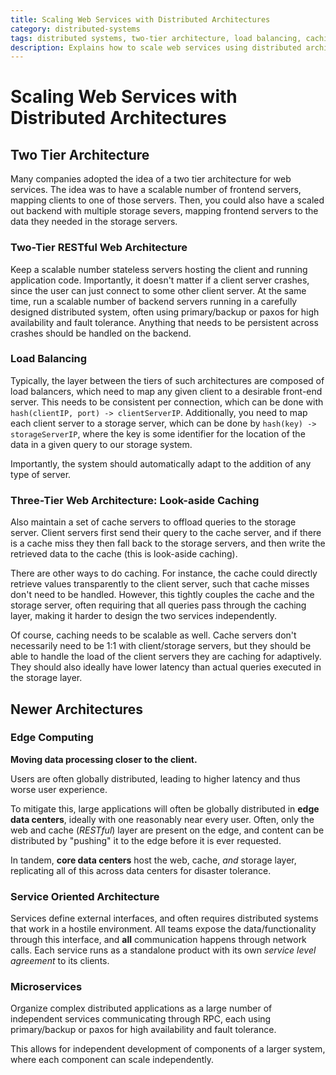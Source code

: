 ```yaml
---
title: Scaling Web Services with Distributed Architectures
category: distributed-systems
tags: distributed systems, two-tier architecture, load balancing, caching, edge computing, service oriented architecture, microservices
description: Explains how to scale web services using distributed architectures
---
```


# Scaling Web Services with Distributed Architectures

## Two Tier Architecture

Many companies adopted the idea of a two tier architecture for web services. The idea was to have a scalable number of frontend servers, mapping clients to one of those servers. Then, you could also have a scaled out backend with multiple storage severs, mapping frontend servers to the data they needed in the storage servers.

### Two-Tier RESTful Web Architecture

Keep a scalable number stateless servers hosting the client and running application code. Importantly, it doesn't matter if a client server crashes, since the user can just connect to some other client server. At the same time, run a scalable number of backend servers running in a carefully designed distributed system, often using primary/backup or paxos for high availability and fault tolerance. Anything that needs to be persistent across crashes should be handled on the backend.

### Load Balancing

Typically, the layer between the tiers of such architectures are composed of load balancers, which need to map any given client to a desirable front-end server. This needs to be consistent per connection, which can be done with `hash(clientIP, port) -> clientServerIP`. Additionally, you need to map each client server to a storage server, which can be done by `hash(key) -> storageServerIP`, where the key is some identifier for the location of the data in a given query to our storage system.

Importantly, the system should automatically adapt to the addition of any type of server.

### Three-Tier Web Architecture: Look-aside Caching

Also maintain a set of cache servers to offload queries to the storage server. Client servers first send their query to the cache server, and if there is a cache miss they then fall back to the storage servers, and then write the retrieved data to the cache (this is look-aside caching).

There are other ways to do caching. For instance, the cache could directly retrieve values transparently to the client server, such that cache misses don't need to be handled. However, this tightly couples the cache and the storage server, often requiring that all queries pass through the caching layer, making it harder to design the two services independently.

Of course, caching needs to be scalable as well. Cache servers don't necessarily need to be 1:1 with client/storage servers, but they should be able to handle the load of the client servers they are caching for adaptively. They should also ideally have lower latency than actual queries executed in the storage layer.

## Newer Architectures

### Edge Computing

**Moving data processing closer to the client.**

Users are often globally distributed, leading to higher latency and thus worse user experience.

To mitigate this, large applications will often be globally distributed in **edge data centers**, ideally with one reasonably near every user. Often, only the web and cache (*RESTful*) layer are present on the edge, and content can be distributed by "pushing" it to the edge before it is ever requested.

In tandem, **core data centers** host the web, cache, *and* storage layer, replicating all of this across data centers for disaster tolerance.

### Service Oriented Architecture

Services define external interfaces, and often requires distributed systems that work in a hostile environment. All teams expose the data/functionality through this interface, and **all** communication happens through network calls. Each service runs as a standalone product with its own *service level agreement* to its clients.

### Microservices

Organize complex distributed applications as a large number of independent services communicating through RPC, each using primary/backup or paxos for high availability and fault tolerance.

This allows for independent development of components of a larger system, where each component can scale independently.
